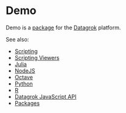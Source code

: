 # Demo

Demo is a [package](https://datagrok.ai/help/develop/develop#packages) for the [Datagrok](https://datagrok.ai) platform.

See also:
* [Scripting](https://datagrok.ai/help/compute/scripting)
* [Scripting Viewers](https://datagrok.ai/help/visualize/viewers/scripting-viewer)
* [Julia](https://julialang.org/)
* [NodeJS](https://nodejs.org/)
* [Octave](https://octave.org/)
* [Python](https://www.python.org/)
* [R](https://www.r-project.org/)
* [Datagrok JavaScript API](https://datagrok.ai/help/develop/js-api)
* [Packages](https://datagrok.ai/help/develop/develop#packages)
